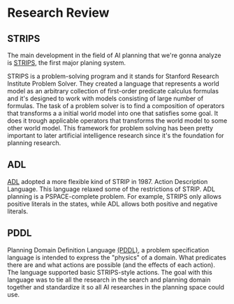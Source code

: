 # Research Review

## STRIPS
The main development in the field of AI planning that we're gonna analyze is [STRIPS](http://ai.stanford.edu/~nilsson/OnlinePubs-Nils/PublishedPapers/strips.pdf), the first major planing
system.

STRIPS is a problem-solving program and it stands for Stanford Research Institute Problem Solver. They
created a language that represents a world model as an arbitrary collection of first-order predicate calculus
formulas and it's designed to work with models consisting of large number of formulas.
The task of a problem solver is to find a composition of operators that transforms a a initial world model into one that satisfies some
goal. It does it trough applicable operators that transforms the world model to some other world model.
This framework for problem solving has been pretty important to later artificial intelligence research since it's the
foundation for planning research.

## ADL

[ADL](http://dl.acm.org/citation.cfm?id=112954) adopted a more flexible kind of STRIP in 1987. Action Description
Language. This language relaxed some of the restrictions of STRIP. ADL planning is a PSPACE-complete problem.
For example, STRIPS only allows positive literals in the states, while ADL allows both positive and
negative literals.

## PDDL
Planning Domain Definition Language [(PDDL)](http://www.cs.cmu.edu/~mmv/planning/readings/98aips-PDDL.pdf), a problem specification language is intended to express the "physics" of a domain.
What predicates there are and what actions are possible (and the effects of each action). The language supported
basic STRIPS-style actions. The goal with this language was to tie all the research in the search and planning
domain together and standardize it so all AI researches in the planning space could use.

